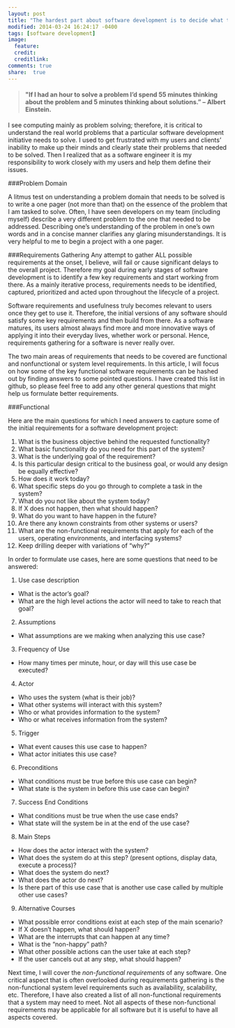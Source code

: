 ```yaml
---
layout: post
title: "The hardest part about software development is to decide what to develop"
modified: 2014-03-24 16:24:17 -0400
tags: [software development]
image:
  feature: 
  credit: 
  creditlink: 
comments: true 
share:  true
---
```

> #### "If I had an hour to solve a problem I’d spend 55 minutes thinking about the problem and 5 minutes thinking about solutions.” – Albert Einstein. 

I see computing mainly as problem solving; therefore, it is critical to understand the real world problems that a particular software development initiative needs to solve.  I used to get frustrated with my users and clients’ inability to make up their minds and clearly state their problems that needed to be solved.  Then I realized that as a software engineer it is my responsibility to work closely with my users and help them define their issues. 
 
###Problem Domain

A litmus test on understanding a problem domain that needs to be solved is to write a one pager (not more than that) on the essence of the problem that I am tasked to solve.  Often, I have seen developers on my team (including myself) describe a very different problem to the one that needed to be addressed. Describing one’s understanding of the problem in one’s own words and in a concise manner clarifies any glaring misunderstandings. It is very helpful to me to begin a project with a one pager.

###Requirements Gathering
Any attempt to gather ALL possible requirements at the onset, I believe, will fail or cause significant delays to the overall project. Therefore my goal during early stages of software development is to identify a few key requirements and start working from there. As a mainly iterative process, requirements needs to be identified, captured, prioritized and acted upon throughout the lifecycle of a project.

Software requirements and usefulness truly becomes relevant to users once they get to use it. Therefore, the initial versions of any software should satisfy some key requirements and then build from there. As a software matures, its users almost always find more and more innovative ways of applying it into their everyday lives, whether work or personal. Hence, requirements gathering for a software is never really over.

The two main areas of requirements that needs to be covered are functional and nonfunctional or system level requirements.  In this article, I will focus on how some of the key functional software requirements can be hashed out by finding answers to some pointed questions.  I have created this list in github, so please feel free to add any other general questions that might help us formulate better requirements.

###Functional

Here are the main questions for which I need answers to capture some of the initial requirements for a software development project:

1. What is the business objective behind the requested functionality?
2. What basic functionality do you need for this part of the system?
3. What is the underlying goal of the requirement?
4. Is this particular design critical to the business goal, or would any design be equally effective?
5. How does it work today?
6. What specific steps do you go through to complete a task in the system?
7. What do you not like about the system today?
8. If X does not happen, then what should happen?
9. What do you want to have happen in the future?
10. Are there any known constraints from other systems or users?
11. What are the non-functional requirements that apply for each of the users, operating environments, and interfacing systems?
12. Keep drilling deeper with variations of “why?”

In order to formulate use cases, here are some questions that need to be answered:

1. Use case description
  * What is the actor’s goal?
  * What are the high level actions the actor will need to take to reach that goal?

2. Assumptions
  * What assumptions are we making when analyzing this use case?

3. Frequency of Use
  * How many times per minute, hour, or day will this use case be executed?

4. Actor
  * Who uses the system (what is their job)?
  * What other systems will interact with this system?
  * Who or what provides information to the system?
  * Who or what receives information from the system?

5. Trigger
  * What event causes this use case to happen?
  * What actor initiates this use case?

6. Preconditions
  * What conditions must be true before this use case can begin?
  * What state is the system in before this use case can begin?

7. Success End Conditions
  * What conditions must be true when the use case ends?
  * What state will the system be in at the end of the use case?

8. Main Steps
  * How does the actor interact with the system?
  * What does the system do at this step? (present options, display data, execute a process)?
  * What does the system do next?
  * What does the actor do next?
  * Is there part of this use case that is another use case called by multiple other use cases?

9. Alternative Courses
  * What possible error conditions exist at each step of the main scenario?
  * If X doesn’t happen, what should happen?
  * What are the interrupts that can happen at any time?
  * What is the “non-happy” path?
  * What other possible actions can the user take at each step?
  * If the user cancels out at any step, what should happen?

Next time, I will cover the *non-functional requirements* of any software.  One critical aspect that is often overlooked during requirements gathering is the non-functional system level requirements such as availability, scalability, etc. Therefore, I have also created a list of all non-functional requirements that a system may need to meet. Not all aspects of these non-functional requirements may be applicable for all software but it is useful to have all aspects covered. 
